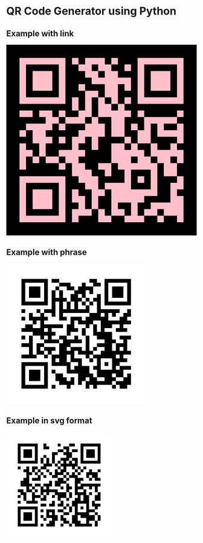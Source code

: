 # QR Code Generator using Python

## Example with link

![Example with link](./qr.png)

## Example with phrase

![Example with phrase](./qr1.png)

## Example in svg format

![Example in svg](./qr.svg)

